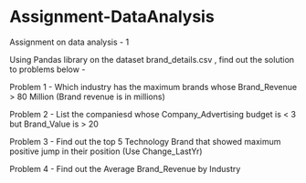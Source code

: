 # Assignment-DataAnalysis
Assignment on data analysis - 1 

Using Pandas library on the dataset brand_details.csv , find out the solution to problems below -

Problem 1 - Which industry has the maximum brands whose Brand_Revenue > 80 Million (Brand revenue is in millions)

Problem 2 - List the companiesd whose Company_Advertising budget is < 3 but Brand_Value is > 20 

Problem 3 - Find out the top 5 Technology Brand that showed maximum positive jump in their position (Use Change_LastYr)

Problem 4 - Find out the Average Brand_Revenue by Industry
